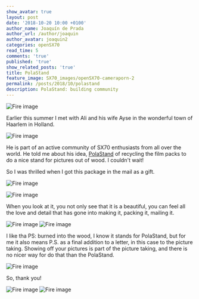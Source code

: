 ```yaml
---
show_avatar: true
layout: post
date: '2018-10-20 10:00 +0100'
author_name: Joaquín de Prada
author_url: /author/joaquin
author_avatar: joaquin2
categories: openSX70
read_time: 5
comments: 'true'
published: 'true'
show_related_posts: 'true'
title: PolaStand
feature_image: SX70_images/openSX70-cameraporn-2
permalink: /posts/2018/10/polastand
description: PolaStand: building community
---
```

![Fire image]({{site.url}}/{{site.baseurl}}img/2018/10/2018-10-20-Polastand-9.jpg)

Earlier this summer I met with Ali and his wife Ayse in the wonderful town of Haarlem in Holland.

![Fire image]({{site.url}}/{{site.baseurl}}img/2018/10/2018-10-20-Polastand-0.jpg)

He is part of an active community of SX70 enthusiasts from all over the world. He told me about his idea, [PolaStand](https://www.polastand.com/) of recycling the film packs to do a nice stand for pictures out of wood. 
I couldn't wait!

So I was thrilled when I got this package in the mail as a gift.

![Fire image]({{site.url}}/{{site.baseurl}}img/2018/10/2018-10-20-Polastand-1.jpg)

![Fire image]({{site.url}}/{{site.baseurl}}img/2018/10/2018-10-20-Polastand-2.jpg)


When you look at it, you not only see that it is a beautiful, you can feel all the love and detail that has gone into making it, packing it, mailing it.

![Fire image]({{site.url}}/{{site.baseurl}}img/2018/10/2018-10-20-Polastand-3.jpg)
![Fire image]({{site.url}}/{{site.baseurl}}img/2018/10/2018-10-20-Polastand-4.jpg)

I like tha PS: burned into the wood, I know it stands for PolaStand, but for me it also means P.S. as a final addition to a letter, in this case to the picture taking. Showing off your pictures is part of the picture taking, and there is no nicer way for do that than the PolaStand.

![Fire image]({{site.url}}/{{site.baseurl}}img/2018/10/2018-10-20-Polastand-6.jpg)

So, thank you!

![Fire image]({{site.url}}/{{site.baseurl}}img/2018/10/2018-10-20-Polastand-7.jpg)
![Fire image]({{site.url}}/{{site.baseurl}}img/2018/10/2018-10-20-Polastand-8.jpg)